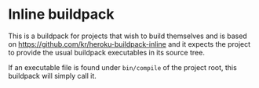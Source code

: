 # Inline buildpack

This is a buildpack for projects that wish to build themselves and is based on
https://github.com/kr/heroku-buildpack-inline and it expects the project to
provide the usual buildpack executables in its source tree.

If an executable file is found under `bin/compile` of the project root, this
buildpack will simply call it.
